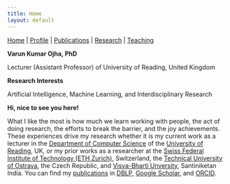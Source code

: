 ```yaml
---
title: Home
layout: default
---
```

<a href="{{site.baseurl}}">Home</a> | 
<a href="{{site.baseurl}}/profile">Profile</a> | 
<a href="{{site.baseurl}}/publications">Publications</a> | 
<a href="{{site.baseurl}}/research">Research</a> | 
<a href="{{site.baseurl}}/teaching">Teaching</a>


**Varun Kumar Ojha, PhD**

Lecturer (Assistant Professor) of University of Reading, United Kingdom

**Research Interests**

Artificial Intelligence, Machine Learning, and Interdisciplinary Research

**Hi, nice to see you here!**

What I like the most is how much we learn working with people, the act of doing research, the efforts to break the barrier, and the joy achievements. These experiences drive my research whether it is my current work as a lecturer in the [Department of Computer Science](https://www.reading.ac.uk/computer-science/) of the [University of Reading](http://www.reading.ac.uk/), UK, or my prior works as a researcher at the [Swiss Federal Institute of Technology (ETH Zurich)](https://ethz.ch/en.html), Switzerland, the [Technical University of Ostrava](https://www.vsb.cz/en), the Czech Republic, and [Visva-Bharti Unversity](https://visvabharati.ac.in/index.html), Santiniketan India. You can find my <a href="{{site.baseurl}}/publications">publications</a> in [DBLP](https://dblp.org/pid/119/4926.html), [Google Scholar](https://scholar.google.com/citations?user=bNLfWwgl4J4C&hl=en), and [ORCID](https://orcid.org/0000-0002-9256-1192).


